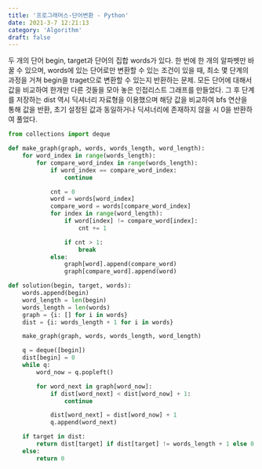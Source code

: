 ```yaml
---
title: '프로그래머스-단어변환 - Python'
date: 2021-3-7 12:21:13
category: 'Algorithm'
draft: false
---
```

두 개의 단어 begin, target과 단어의 집합 words가 있다. 한 번에 한 개의 알파벳만 바꿀 수 있으며, words에 있는 단어로만 변환할 수 있는 조건이 있을 때, 최소 몇 단계의 과정을 거쳐 begin을 traget으로 변환할 수 있는지 반환하는 문제. 모든 단어에 대해서 값을 비교하여 한개만 다른 것들을 모아 놓은 인접리스트 그래프를 만들었다. 그 후 단계를 저장하는 dist 역시 딕셔너리 자료형을 이용했으며 해당 값을 비교하여 bfs 연산을 통해 값을 반환, 초기 설정된 값과 동일하거나 딕셔너리에 존재하지 않을 시 0을 반환하여 풀었다.
```python
from collections import deque

def make_graph(graph, words, words_length, word_length):
    for word_index in range(words_length):
        for compare_word_index in range(words_length):
            if word_index == compare_word_index:
                continue

            cnt = 0
            word = words[word_index]
            compare_word = words[compare_word_index]
            for index in range(word_length):
                if word[index] != compare_word[index]:
                    cnt += 1

                if cnt > 1:
                    break
            else:
                graph[word].append(compare_word)
                graph[compare_word].append(word)

def solution(begin, target, words):
    words.append(begin)
    word_length = len(begin)
    words_length = len(words)
    graph = {i: [] for i in words}
    dist = {i: words_length + 1 for i in words}

    make_graph(graph, words, words_length, word_length)

    q = deque([begin])
    dist[begin] = 0
    while q:
        word_now = q.popleft()

        for word_next in graph[word_now]:
            if dist[word_next] < dist[word_now] + 1:
                continue

            dist[word_next] = dist[word_now] + 1
            q.append(word_next)

    if target in dist:
        return dist[target] if dist[target] != words_length + 1 else 0
    else:
        return 0

```